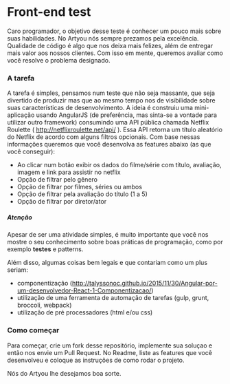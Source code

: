 Front-end test
==============

Caro programador, o objetivo desse teste é conhecer um pouco mais sobre suas habilidades. No Artyou nós sempre prezamos pela excelência. Qualidade de código é algo que nos deixa mais felizes, além de entregar mais valor aos nossos clientes. Com isso em mente, queremos avaliar como você resolve o problema designado.

### A tarefa
A tarefa é simples, pensamos num teste que não seja massante, que seja divertido de produzir mas que ao mesmo tempo nos de visibilidade sobre suas características de desenvolvimento. A ideia é construiu uma mini-aplicação usando AngularJS (de preferência, mas sinta-se a vontade para utilizar outro framework) consumindo uma API pública chamada Netflix Roulette ( http://netflixroulette.net/api/ ). Essa API retorna um título aleatório do Netflix de acordo com alguns filtros opcionais. Com base nessas informações queremos que você desenvolva as features abaixo (as que você conseguir):

- Ao clicar num botão exibir os dados do filme/série com título, avaliação, imagem e link para assistir no netflix
- Opção de filtrar pelo gênero
- Opção de filtrar por filmes, séries ou ambos
- Opção de filtrar pela avaliação do título (1 a 5)
- Opção de filtrar por diretor/ator

##### Atenção
Apesar de ser uma atividade simples, é muito importante que você nos mostre o seu conhecimento sobre boas práticas de programação, como por exemplo **testes** e patterns.

Além disso, algumas coisas bem legais e que contariam como um plus seriam:
- componentização (http://talyssonoc.github.io/2015/11/30/Angular-por-um-desenvolvedor-React-1-Componentizacao/)
- utilização de uma ferramenta de automação de tarefas (gulp, grunt, broccoli, webpack)
- utilização de pré processadores (html e/ou css)

### Como começar
Para começar, crie um fork desse repositório, implemente sua soluçao e então nos envie um Pull Request. No Readme, liste as features que você desenvolveu e coloque as instruções de como rodar o projeto.

Nós do Artyou lhe desejamos boa sorte.